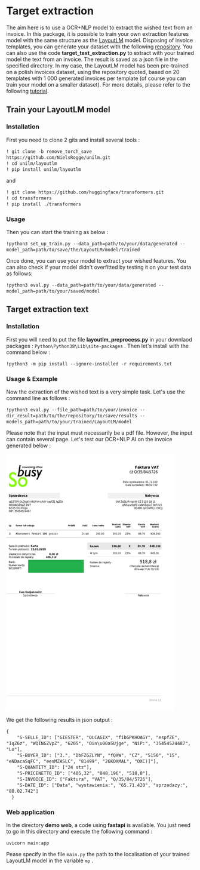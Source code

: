 # Target extraction

The aim here is to use a OCR+NLP model to extract the wished text from an invoice. In this package, it is possible to train your own extraction features model with the same structure as the [LayoutLM](https://huggingface.co/microsoft/layoutlm-base-uncased) model. Disposing of invoice templates, you can generate your dataset with the following [repository](https://github.com/h2o64/faktur_generator). You can also use the code **target_text_extraction.py** to extract with your trained model the text from an invoice. The result is saved as a json file in the specified directory. In my case, the LayoutLM model has been pre-trained on a polish invoices dataset, using the repository quoted, based on 20 templates with 1 000 generated invoices per template (of course you can train your model on a smaller dataset). For more details, please refer to the following [tutorial](https://towardsdatascience.com/fine-tuning-transformer-model-for-invoice-recognition-1e55869336d4).

## Train your LayoutLM model

### Installation 

First you need to clone 2 gits and install several tools :

~~~
! git clone -b remove_torch_save https://github.com/NielsRogge/unilm.git
! cd unilm/layoutlm
! pip install unilm/layoutlm
~~~

and 

~~~
! git clone https://github.com/huggingface/transformers.git
! cd transformers
! pip install ./transformers
~~~

### Usage

Then you can start the training as below :

~~~
!python3 set_up_train.py --data_path=path/to/your/data/generated --model_path=path/to/save/the/LayoutLM/model/trained
~~~

Once done, you can use your model to extract your wished features. You can also check if your model didn't overfitted by testing it on your test data as follows:

~~~
!python3 eval.py --data_path=path/to/your/data/generated --model_path=path/to/your/saved/model
~~~

## Target extraction text

### Installation

First you will need to put the file **layoutlm_preprocess.py** in your downlaod packages : `` Python\Python38\Lib\site-packages `` . Then let's install with the command below :

~~~
!python3 -m pip install --ignore-installed -r requirements.txt 
~~~

### Usage & Example

Now the extraction of the wished text is a very simple task. Let's use the command line as follows :

~~~
!python3 eval.py --file_path=path/to/your/invoice --dir_result=path/to/the/repository/to/save/results --models_path=path/to/your/trained/LayoutLM/model
~~~

Please note that the input must necessarily be a pdf file. However, the input can contain several page. Let's test our OCR+NLP AI on the invoice generated below :

<img src="test/invoice.jpg" width=450 heigth=660>

We get the following results in json output :

~~~
{
    "S-SELLE_ID": ["GIESTER", "OLCAGIX", "fibGPKHOAGY", "espfZE", "IqZ6z", "WQINGZVpZ", "6205", "Oin\u00a5Ujge", "NiP:", "35454524487", "Lo"], 
    "S-BUYER_ID": ["3.", "DbFZGZLYN", "fQXW", "CZ", "5150", "15", "eNDacaSqFC", "eesMZASLC", "81499", "26KOXMAL", "OXC)]"], 
    "S-QUANTITY_ID": ["24 stz"], 
    "S-PRICENETTO_ID": ["405,32", "848,196", "518,8"], 
    "S-INVOICE_ID": ["Faktura", "VAT", "Q/35/84/5726"], 
    "S-DATE_ID": ["Data", "wystawienia:", "65.71.420", "sprzedazy:", "88.02.742"] 
  }
 ~~~

### Web application

In the directory **demo web**, a code using **fastapi** is available. You just need to go in this directory and execute the following command :

~~~
uvicorn main:app
~~~

Pease specify in the file `` main.py `` the path to the localisation of your trained LayoutLM model in the variable `` mp `` .
